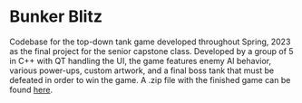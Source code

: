 # Bunker Blitz
Codebase for the top-down tank game developed throughout Spring, 2023 as the final project for the senior capstone class. Developed by a group of 5 in C++ with QT handling the UI, the game features enemy AI behavior, various power-ups, custom artwork, and a final boss tank that must be defeated in order to win the game. A .zip file with the finished game can be found [here](https://drive.google.com/file/d/17cdpjHa6B0cADxLBEbk9fcBCZt1wQijL/view?usp=sharing).
